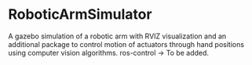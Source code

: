 # RoboticArmSimulator
A gazebo simulation of a robotic arm with RVIZ visualization and an additional package to control motion of actuators through hand positions using computer vision algorithms.
ros-control -> To be added.
